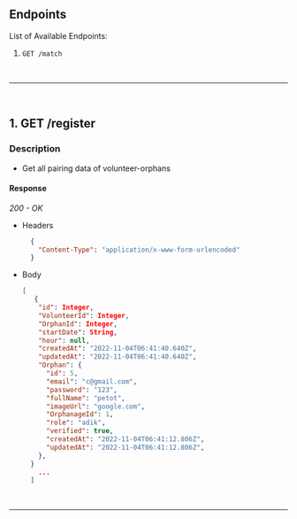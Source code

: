 ## Endpoints

List of Available Endpoints:
1. `GET /match`

 <br> 

---

 <br> 

## 1. GET /register
### Description
- Get all pairing data of volunteer-orphans

#### Response
_200 - OK_

- Headers
    ```json
      {
        "Content-Type": "application/x-www-form-urlencoded"
      }
- Body
    ```json
    [
       {
        "id": Integer,
        "VolunteerId": Integer,
        "OrphanId": Integer,
        "startDate": String,
        "hour": null,
        "createdAt": "2022-11-04T06:41:40.640Z",
        "updatedAt": "2022-11-04T06:41:40.640Z",
        "Orphan": {
          "id": 5,
          "email": "c@gmail.com",
          "password": "123",
          "fullName": "petot",
          "imageUrl": "google.com",
          "OrphanageId": 1,
          "role": "adik",
          "verified": true,
          "createdAt": "2022-11-04T06:41:12.806Z",
          "updatedAt": "2022-11-04T06:41:12.806Z",
        },
      }
        ...
      ]
    ```

    <!-- kalo blm ada, null -->

 <br> 

---

 <br> 